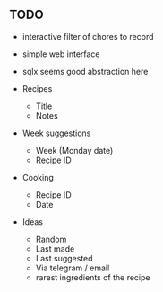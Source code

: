 ## TODO

- interactive filter of chores to record
- simple web interface
- sqlx seems good abstraction here

- Recipes
  - Title
  - Notes
- Week suggestions
  - Week (Monday date)
  - Recipe ID
- Cooking
  - Recipe ID
  - Date

- Ideas
  - Random
  - Last made
  - Last suggested
  - Via telegram / email
  - rarest ingredients of the recipe
